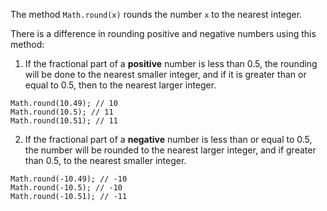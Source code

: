 The method `Math.round(x)` rounds the number `x` to the nearest integer.

There is a difference in rounding positive and negative numbers using this method:

1. If the fractional part of a **positive** number is less than 0.5, the rounding will be done to the nearest smaller integer, and if it is greater than or equal to 0.5, then to the nearest larger integer.

```
Math.round(10.49); // 10
Math.round(10.5); // 11
Math.round(10.51); // 11
```

2. If the fractional part of a **negative** number is less than or equal to 0.5, the number will be rounded to the nearest larger integer, and if greater than 0.5, to the nearest smaller integer.

```
Math.round(-10.49); // -10
Math.round(-10.5); // -10
Math.round(-10.51); // -11
```
